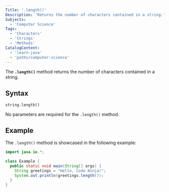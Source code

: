 ```yaml
---
Title: '.length()'
Description: 'Returns the number of characters contained in a string.'
Subjects:
  - 'Computer Science'
Tags:
  - 'Characters'
  - 'Strings'
  - 'Methods'
CatalogContent:
  - 'learn-java'
  - 'paths/computer-science'
---
```


The **`.length()`** method returns the number of characters contained in a string.

## Syntax

```pseudo
string.length()
```

No parameters are required for the `.length()` method.

## Example

The `.length()` method is showcased in the following example:

```java
import java.io.*;

class Example {
  public static void main(String[] args) {
    String greetings = "Hello, Code Ninja!";
    System.out.println(greetings.length());
  }
}
```
